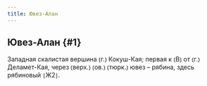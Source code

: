 ```yaml
---
title: Ювез-Алан
---
```

## Ювез-Алан {#1}

Западная скалистая вершина ⦅г.⦆ Кокуш-Кая; первая к ⦅В⦆ от ⦅г.⦆ Деламет-Кая, через ⦅верх.⦆ ⦅ов.⦆ ⦅тюрк.⦆ ювез – рябина, здесь рябиновый ⦃Ж2⦄.
